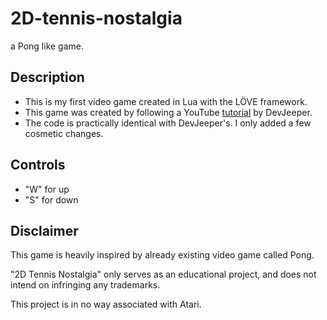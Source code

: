 # 2D-tennis-nostalgia
a Pong like game.

## Description

- This is my first video game created in Lua with the LÖVE framework.
- This game was created by following a YouTube [tutorial](https://www.youtube.com/playlist?list=PL1A1gsSe2tMzxf54D1OooafEnADpjZlP7) by DevJeeper.
- The code is practically identical with DevJeeper's. I only added a few cosmetic changes.

## Controls

- "W" for up
- "S" for down

## Disclaimer

This game is heavily inspired by already existing video game called Pong.

"2D Tennis Nostalgia" only serves as an educational project, and does not intend on infringing any trademarks.

This project is in no way associated with Atari.